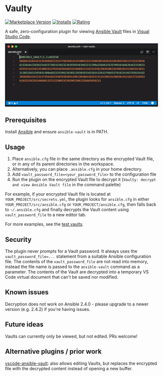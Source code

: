 # Vaulty

[![Marketplace Version](https://vsmarketplacebadge.apphb.com/version/codeflows.vaulty.svg)](https://marketplace.visualstudio.com/items?itemName=codeflows.vaulty)
[![Installs](https://vsmarketplacebadge.apphb.com/installs-short/codeflows.vaulty.svg)](https://marketplace.visualstudio.com/items?itemName=codeflows.vaulty)
[![Rating](https://vsmarketplacebadge.apphb.com/rating-short/codeflows.vaulty.svg)](https://marketplace.visualstudio.com/items?itemName=codeflows.vaulty)

A safe, zero-configuration plugin for viewing [Ansible Vault](https://docs.ansible.com/ansible/playbooks_vault.html) files in [Visual Studio Code](https://code.visualstudio.com/).

![Decrypting Vault with Vaulty](demo/vaulty.gif)

## Prerequisites

Install [Ansible](https://www.ansible.com/) and ensure `ansible-vault` is in PATH.

## Usage

1. Place `ansible.cfg` file in the same directory as the encrypted Vault file, or in any of its parent directories in the workspace.
1. Alternatively, you can place `.ansible.cfg` in your home directory.
1. Add `vault_password_file=<your_password_file>` to the configuration file
1. Run the plugin on the encrypted Vault file to decrypt it (`Vaulty: decrypt and view Ansible Vault file` in the command palette)

For example, if your encrypted Vault file is located at `YOUR_PROJECT/src/secrets.yml`, the plugin looks for `ansible.cfg` in either `YOUR_PROJECT/src/ansible.cfg` or `YOUR_PROJECT/ansible.cfg`, then falls back to `~/.ansible.cfg` and finally decrypts the Vault content using `vault_password_file` to a new editor tab.

For more examples, see the [test vaults](https://github.com/codeflows/vaulty/tree/master/test-vaults).

## Security

The plugin never prompts for a Vault password. It always uses the `vault_password_file=...` statement from a suitable Ansible configuration file. The contents of the `vault_password_file` are not read into memory, instead the file name is passed to the `ansible-vault` command as a parameter. The contents of the Vault are decrypted into a temporary VS Code virtual document that can't be saved nor modified.

## Known issues

Decryption does not work on Ansible 2.4.0 - please upgrade to a newer version (e.g. 2.4.2) if you're having issues.

## Future ideas

Vaults can currently only be viewed, but not edited. PRs welcome!

## Alternative plugins / prior work

[vscode-ansible-vault](https://github.com/dhoeric/vscode-ansible-vault): also allows editing Vaults, but replaces the encrypted file with the decrypted content instead of opening a new buffer.
